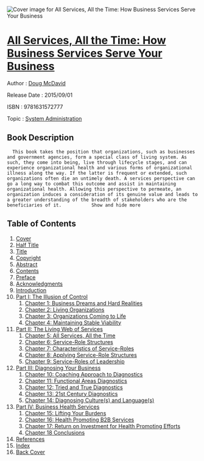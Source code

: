 ![Cover image for All Services, All the Time: How Business Services Serve Your Business](https://imgdetail.ebookreading.net/cover/cover/system_admin/EB9781631572777.jpg)

[All Services, All the Time: How Business Services Serve Your Business](https://ebookreading.net/view/book/All+Services%2C+All+the+Time%3A+How+Business+Services+Serve+Your+Business-EB9781631572777_1.html "All Services, All the Time: How Business Services Serve Your Business")
====================================================================================================================

Author : [Doug McDavid](https://ebookreading.net/search/author/Doug+McDavid)

Release Date : 2015/09/01

ISBN : 9781631572777

Topic : [System Administration](https://ebookreading.net/search/category/system-administration)

Book Description
-----------------

      This book takes the position that organizations, such as businesses and government agencies, form a special class of living system. As such, they come into being, live through lifecycle stages, and can experience organizational health and various forms of organizational illness along the way. If the latter is frequent or extended, such organizations often die an untimely death. A services perspective can go a long way to combat this outcome and assist in maintaining organizational health. Allowing this perspective to permeate, an organization induces a consideration of its genuine value and leads to a greater understanding of the breadth of stakeholders who are the beneficiaries of it.           Show and hide more                
Table of Contents
-----------------

1. [Cover](https://ebookreading.net/view/book/All+Services%2C+All+the+Time%3A+How+Business+Services+Serve+Your+Business-EB9781631572777_1.html)
1. [Half Title](https://ebookreading.net/view/book/All+Services%2C+All+the+Time%3A+How+Business+Services+Serve+Your+Business-EB9781631572777_2.html)
1. [Title](https://ebookreading.net/view/book/All+Services%2C+All+the+Time%3A+How+Business+Services+Serve+Your+Business-EB9781631572777_3.html)
1. [Copyright](https://ebookreading.net/view/book/All+Services%2C+All+the+Time%3A+How+Business+Services+Serve+Your+Business-EB9781631572777_4.html)
1. [Abstract](https://ebookreading.net/view/book/All+Services%2C+All+the+Time%3A+How+Business+Services+Serve+Your+Business-EB9781631572777_5.html)
1. [Contents](https://ebookreading.net/view/book/All+Services%2C+All+the+Time%3A+How+Business+Services+Serve+Your+Business-EB9781631572777_6.html)
1. [Preface](https://ebookreading.net/view/book/All+Services%2C+All+the+Time%3A+How+Business+Services+Serve+Your+Business-EB9781631572777_7.html)
1. [Acknowledgments](https://ebookreading.net/view/book/All+Services%2C+All+the+Time%3A+How+Business+Services+Serve+Your+Business-EB9781631572777_8.html)
1. [Introduction](https://ebookreading.net/view/book/All+Services%2C+All+the+Time%3A+How+Business+Services+Serve+Your+Business-EB9781631572777_9.html)
1. [Part I: The Illusion of Control](https://ebookreading.net/view/book/All+Services%2C+All+the+Time%3A+How+Business+Services+Serve+Your+Business-EB9781631572777_10.html)
    1. [Chapter 1: Business Dreams and Hard Realities](https://ebookreading.net/view/book/All+Services%2C+All+the+Time%3A+How+Business+Services+Serve+Your+Business-EB9781631572777_10.html#ch1)
    1. [Chapter 2: Living Organizations](https://ebookreading.net/view/book/All+Services%2C+All+the+Time%3A+How+Business+Services+Serve+Your+Business-EB9781631572777_11.html)
    1. [Chapter 3: Organizations Coming to Life](https://ebookreading.net/view/book/All+Services%2C+All+the+Time%3A+How+Business+Services+Serve+Your+Business-EB9781631572777_12.html)
    1. [Chapter 4: Maintaining Stable Viability](https://ebookreading.net/view/book/All+Services%2C+All+the+Time%3A+How+Business+Services+Serve+Your+Business-EB9781631572777_13.html)
1. [Part II: The Living Web of Services](https://ebookreading.net/view/book/All+Services%2C+All+the+Time%3A+How+Business+Services+Serve+Your+Business-EB9781631572777_14.html)
    1. [Chapter 5: All Services, All the Time](https://ebookreading.net/view/book/All+Services%2C+All+the+Time%3A+How+Business+Services+Serve+Your+Business-EB9781631572777_14.html#ch5)
    1. [Chapter 6: Service-Role Structures](https://ebookreading.net/view/book/All+Services%2C+All+the+Time%3A+How+Business+Services+Serve+Your+Business-EB9781631572777_15.html)
    1. [Chapter 7: Characteristics of Service-Roles](https://ebookreading.net/view/book/All+Services%2C+All+the+Time%3A+How+Business+Services+Serve+Your+Business-EB9781631572777_16.html)
    1. [Chapter 8: Applying Service-Role Structures](https://ebookreading.net/view/book/All+Services%2C+All+the+Time%3A+How+Business+Services+Serve+Your+Business-EB9781631572777_17.html)
    1. [Chapter 9: Service-Roles of Leadership](https://ebookreading.net/view/book/All+Services%2C+All+the+Time%3A+How+Business+Services+Serve+Your+Business-EB9781631572777_18.html)
1. [Part III: Diagnosing Your Business](https://ebookreading.net/view/book/All+Services%2C+All+the+Time%3A+How+Business+Services+Serve+Your+Business-EB9781631572777_19.html)
    1. [Chapter 10: Coaching Approach to Diagnostics](https://ebookreading.net/view/book/All+Services%2C+All+the+Time%3A+How+Business+Services+Serve+Your+Business-EB9781631572777_19.html#ch10)
    1. [Chapter 11: Functional Areas Diagnostics](https://ebookreading.net/view/book/All+Services%2C+All+the+Time%3A+How+Business+Services+Serve+Your+Business-EB9781631572777_20.html)
    1. [Chapter 12: Tried and True Diagnostics](https://ebookreading.net/view/book/All+Services%2C+All+the+Time%3A+How+Business+Services+Serve+Your+Business-EB9781631572777_21.html)
    1. [Chapter 13: 21st Century Diagnostics](https://ebookreading.net/view/book/All+Services%2C+All+the+Time%3A+How+Business+Services+Serve+Your+Business-EB9781631572777_22.html)
    1. [Chapter 14: Diagnosing Culture(s) and Language(s)](https://ebookreading.net/view/book/All+Services%2C+All+the+Time%3A+How+Business+Services+Serve+Your+Business-EB9781631572777_23.html)
1. [Part IV: Business Health Services](https://ebookreading.net/view/book/All+Services%2C+All+the+Time%3A+How+Business+Services+Serve+Your+Business-EB9781631572777_24.html)
    1. [Chapter 15: Lifting Your Burdens](https://ebookreading.net/view/book/All+Services%2C+All+the+Time%3A+How+Business+Services+Serve+Your+Business-EB9781631572777_24.html#ch15)
    1. [Chapter 16: Health Promoting B2B Services](https://ebookreading.net/view/book/All+Services%2C+All+the+Time%3A+How+Business+Services+Serve+Your+Business-EB9781631572777_25.html)
    1. [Chapter 17: Return on Investment for Health Promoting Efforts](https://ebookreading.net/view/book/All+Services%2C+All+the+Time%3A+How+Business+Services+Serve+Your+Business-EB9781631572777_26.html)
    1. [Chapter 18 Conclusions](https://ebookreading.net/view/book/All+Services%2C+All+the+Time%3A+How+Business+Services+Serve+Your+Business-EB9781631572777_27.html)
1. [References](https://ebookreading.net/view/book/All+Services%2C+All+the+Time%3A+How+Business+Services+Serve+Your+Business-EB9781631572777_28.html)
1. [Index](https://ebookreading.net/view/book/All+Services%2C+All+the+Time%3A+How+Business+Services+Serve+Your+Business-EB9781631572777_29.html)
1. [Back Cover](https://ebookreading.net/view/book/All+Services%2C+All+the+Time%3A+How+Business+Services+Serve+Your+Business-EB9781631572777_31.html)
